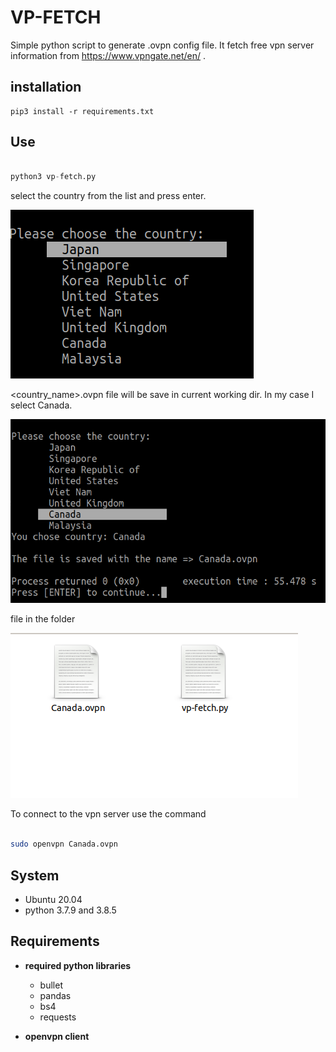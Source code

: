 # VP-FETCH

Simple python script to generate .ovpn config file. It fetch free vpn server information from https://www.vpngate.net/en/ .

## installation
```
pip3 install -r requirements.txt

```

## Use
```python

python3 vp-fetch.py

```

select the country from the list and press enter.

![Select the country](images/image_1.png)

<country_name>.ovpn file will be save in current working dir. In my case I select Canada.

![file saved with selected country name](images/image_2.png)

file in the folder

![folder](images/image_3.png)

To connect to the vpn server use the command

```sh

sudo openvpn Canada.ovpn

```
## System

- Ubuntu 20.04
- python 3.7.9 and 3.8.5


## Requirements
- **required python libraries**

  - bullet
  - pandas
  - bs4
  - requests

- **openvpn client**
